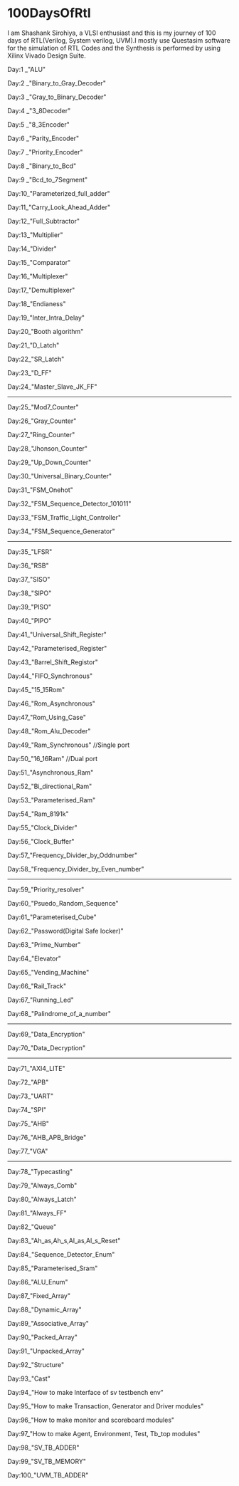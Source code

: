 # 100DaysOfRtl
I am Shashank Sirohiya, a VLSI enthusiast and this is my journey of 100 days of RTL(Verilog, System verilog, UVM).I mostly use Questasim software for the simulation of RTL Codes and the Synthesis is performed by using Xilinx Vivado Design Suite.

Day:1 _"ALU"

Day:2 _"Binary_to_Gray_Decoder"

Day:3 _"Gray_to_Binary_Decoder"

Day:4 _"3_8Decoder"

Day:5 _"8_3Encoder"

Day:6 _"Parity_Encoder"

Day:7 _"Priority_Encoder"

Day:8 _"Binary_to_Bcd"

Day:9 _"Bcd_to_7Segment"

Day:10_"Parameterized_full_adder"

Day:11_"Carry_Look_Ahead_Adder"

Day:12_"Full_Subtractor"

Day:13_"Multiplier"

Day:14_"Divider"

Day:15_"Comparator"

Day:16_"Multiplexer"

Day:17_"Demultiplexer"

Day:18_"Endianess"

Day:19_"Inter_Intra_Delay"

Day:20_"Booth algorithm"

Day:21_"D_Latch"

Day:22_"SR_Latch"

Day:23_"D_FF"

Day:24_"Master_Slave_JK_FF"

-----------------------------------------------
Day:25_"Mod7_Counter"

Day:26_"Gray_Counter"

Day:27_"Ring_Counter"

Day:28_"Jhonson_Counter"

Day:29_"Up_Down_Counter"

Day:30_"Universal_Binary_Counter"

Day:31_"FSM_Onehot"

Day:32_"FSM_Sequence_Detector_101011"

Day:33_"FSM_Traffic_Light_Controller"

Day:34_"FSM_Sequence_Generator"

----------------------------------------------
Day:35_"LFSR"

Day:36_"RSB"

Day:37_"SISO"

Day:38_"SIPO"

Day:39_"PISO"

Day:40_"PIPO"

Day:41_"Universal_Shift_Register"

Day:42_"Parameterised_Register"

Day:43_"Barrel_Shift_Registor"

Day:44_"FIFO_Synchronous"

Day:45_"15_15Rom"

Day:46_"Rom_Asynchronous"

Day:47_"Rom_Using_Case"

Day:48_"Rom_Alu_Decoder"

Day:49_"Ram_Synchronous"  //Single port

Day:50_"16_16Ram"  //Dual port

Day:51_"Asynchronous_Ram"

Day:52_"Bi_directional_Ram"

Day:53_"Parameterised_Ram"

Day:54_"Ram_8191k"

Day:55_"Clock_Divider"

Day:56_"Clock_Buffer"

Day:57_"Frequency_Divider_by_Oddnumber"

Day:58_"Frequency_Divider_by_Even_number"

------------------------------------------------
Day:59_"Priority_resolver"

Day:60_"Psuedo_Random_Sequence"

Day:61_"Parameterised_Cube"

Day:62_"Password(Digital Safe locker)"

Day:63_"Prime_Number"

Day:64_"Elevator"

Day:65_"Vending_Machine"

Day:66_"Rail_Track"

Day:67_"Running_Led" 

Day:68_"Palindrome_of_a_number"

--------------------------------------------
Day:69_"Data_Encryption"

Day:70_"Data_Decryption"

-------------------------------------------
Day:71_"AXI4_LITE"

Day:72_"APB"

Day:73_"UART"

Day:74_"SPI"

Day:75_"AHB"

Day:76_"AHB_APB_Bridge"

Day:77_"VGA"

--------------------------------------------
Day:78_"Typecasting"

Day:79_"Always_Comb"

Day:80_"Always_Latch"

Day:81_"Always_FF"

Day:82_"Queue"

Day:83_"Ah_as,Ah_s,Al_as,Al_s_Reset"

Day:84_"Sequence_Detector_Enum"

Day:85_"Parameterised_Sram"

Day:86_"ALU_Enum"

Day:87_"Fixed_Array"

Day:88_"Dynamic_Array"    

Day:89_"Associative_Array" 

Day:90_"Packed_Array" 

Day:91_"Unpacked_Array"   

Day:92_"Structure" 

Day:93_"Cast"   

Day:94_"How to make Interface of sv testbench env" 

Day:95_"How to make Transaction, Generator and Driver modules" 

Day:96_"How to make monitor and scoreboard modules" 

Day:97_"How to make Agent, Environment, Test, Tb_top modules" 

Day:98_"SV_TB_ADDER"

Day:99_"SV_TB_MEMORY"

Day:100_"UVM_TB_ADDER"
